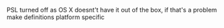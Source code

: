 PSL turned off as OS X doesnt't have it out of the box, if that's a problem
make definitions platform specific
